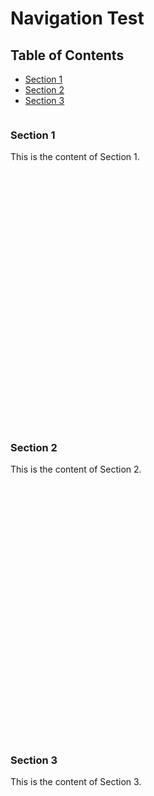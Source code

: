 <style>
.page {
break-before: page;
position: relative;
width: 500px;
height: 500px;
}
.abspos {
position: absolute;
top: 0;
left: 0;
width: 100%;
height: 100%;
}
</style>

<h1>Navigation Test</h1>
<nav>
<h2>Table of Contents</h2>
<ul>
    <li><a href="#section1">Section 1</a></li>
    <li><a href="#section2">Section 2</a></li>
    <li><a href="#section3">Section 3</a></li>
</ul>
</nav>
<div class="page">
<div class="abspos">
    <section id="section1">
    <h3>Section 1</h3>
    <p>This is the content of Section 1.</p>
    </section>
</div>
</div>
<div class="page">
<div class="abspos">
    <section id="section2">
    <h3>Section 2</h3>
    <p>This is the content of Section 2.</p>
    </section>
</div>
</div>
<div class="page">
<div class="abspos">
    <section id="section3">
    <h3>Section 3</h3>
    <p>This is the content of Section 3.</p>
    </section>
</div>
</div>
